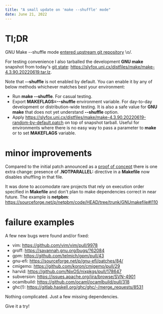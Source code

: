```yaml
---
title: "A small update on 'make --shuffle' mode"
date: June 21, 2022
---
```


# Tl;DR

GNU Make \-\-shuffle mode [entered upstream git repository](https://git.savannah.gnu.org/cgit/make.git/commit/?id=621d3196fae94e9006a7e9c5ffdaf5ec209bf832) \\o/.

For testing convenience I also tarballed the development **GNU make**
snapshot from today's [git state](https://git.savannah.gnu.org/cgit/make.git/commit/?id=84ed34ba5a32dd52600c756445f3724c9e23cf95):
<https://slyfox.uni.cx/distfiles/make/make-4.3.90.20220619.tar.lz>.

Note that **\-\-shuffle** is not enabled by default. You can enable it
by any of below methods whichever matches best your environment:

- Run **make \-\-shuffle**. For casual testing.
- Export **MAKEFLAGS=\-\-shuffle** environment variable. For day-to-day
  development or distribution-wide testing. It is also a safe value
  for **GNU make** that does not yet understand **\-\-shuffle** option.
- Apply <https://slyfox.uni.cx/distfiles/make/make-4.3.90.20220619-random-by-default.patch>
  on top of snapshot tarball. Useful for environments where there is no
  easy way to pass a parameter to **make** or to set **MAKEFLAGS**
  variable.

# minor improvements

Compared to the initial patch announced as a
[proof of concept](/posts/238-new-make-shuffle-mode.html)
there is one extra change: presence of **.NOTPARALLEL:** directive
in a **Makefile** now disables shuffling in that file.

It was done to accomodate rare projects that rely on execution order
specified in **Makefile** and don't plan to make dependencies correct
in near future. The example is **netpbm**:
<https://sourceforge.net/p/netpbm/code/HEAD/tree/trunk/GNUmakefile#l110>

# failure examples

A few new bugs were found and/or fixed:

- vim: <https://github.com/vim/vim/pull/9978>
- groff: <https://savannah.gnu.org/bugs/?62084>
- gpm: <https://github.com/telmich/gpm/pull/43>
- gnu-efi: <https://sourceforge.net/p/gnu-efi/patches/84/>
- cmigemo: <https://github.com/koron/cmigemo/pull/29>
- harvid: <https://github.com/NixOS/nixpkgs/pull/178647>
- subversion: <https://issues.apache.org/jira/browse/SVN-4901>
- ocamlbuild: <https://github.com/ocaml/ocamlbuild/pull/318>
- ghc(!): <https://gitlab.haskell.org/ghc/ghc/-/merge_requests/8531>

Nothing complicated. Just a few missing dependencies.

Give it a try!
